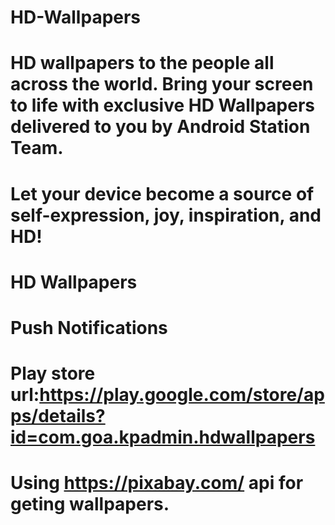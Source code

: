 # HD-Wallpapers

# HD wallpapers to the people all across the world. Bring your screen to life with exclusive HD Wallpapers delivered to you by Android Station Team.

# Let your device become a source of self-expression, joy, inspiration, and HD!

# HD Wallpapers

# Push Notifications

# Play store url:https://play.google.com/store/apps/details?id=com.goa.kpadmin.hdwallpapers


# Using https://pixabay.com/ api for geting wallpapers.
